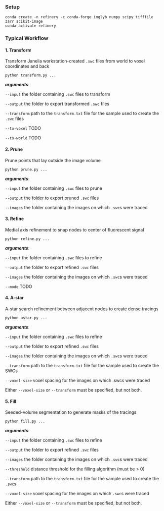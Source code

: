 ### Setup
```shell
conda create -n refinery -c conda-forge imglyb numpy scipy tifffile zarr scikit-image
conda activate refinery
```

### Typical Workflow
#### 1. Transform 

Transform Janelia workstation-created `.swc` files from world to voxel coordinates and back

```python transform.py ...```

***arguments***:

```--input``` the folder containing `.swc` files to transform

```--output``` the folder to export transformed `.swc` files

```--transform``` path to the `transform.txt` file for the sample used to create the `.swc` files 

```--to-voxel``` TODO

```--to-world``` TODO

#### 2. Prune
Prune points that lay outside the image volume

```python prune.py ...```

***arguments***:

```--input``` the folder containing `.swc` files to prune

```--output``` the folder to export pruned `.swc` files

```--images``` the folder containing the images on which `.swc`s were traced


#### 3. Refine
Medial axis refinement to snap nodes to center of fluorescent signal

```python refine.py ...```

***arguments***:

```--input``` the folder containing `.swc` files to refine

```--output``` the folder to export refined `.swc` files

```--images``` the folder containing the images on which `.swc`s were traced

```--mode``` TODO

#### 4. A-star
A-star search refinement between adjacent nodes to create dense tracings

```python astar.py ...```

***arguments***:

```--input``` the folder containing `.swc` files to refine

```--output``` the folder to export refined `.swc` files

```--images``` the folder containing the images on which `.swc`s were traced

```--transform``` path to the `transform.txt` file for the sample used to create the SWCs

```--voxel-size``` voxel spacing for the images on which .swcs were traced

Either `--voxel-size` or `--transform` must be specified, but not both.

#### 5. Fill
Seeded-volume segmentation to generate masks of the tracings

```python fill.py ...```

***arguments***:

```--input``` the folder containing `.swc` files to refine

```--output``` the folder to export refined `.swc` files

```--images``` the folder containing the images on which `.swc`s were traced

```--threshold``` distance threshold for the filling algorithm (must be > 0)

```--transform``` path to the `transform.txt` file for the sample used to create the `.swc`s

```--voxel-size``` voxel spacing for the images on which `.swc`s were traced

Either `--voxel-size` or `--transform` must be specified, but not both.



